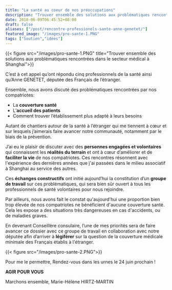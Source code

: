 ```yaml
---
title: "La santé au coeur de nos préoccupations"
description: "Trouver ensemble des solutions aux problématiques rencontrées dans le secteur médical à Shanghai"
date: 2018-06-09T06:45:52+08:00
draft: false
aliases: ["/post/rencontre-professionels-sante-anne-genetet/"]
featured_image: "/images/pro-sante-1.PNG"
tags: ["Soutien","idées"]
---
```


{{< figure src="/images/pro-sante-1.PNG" title="Trouver ensemble des solutions aux problématiques rencontrées dans le secteur médical à Shanghai">}}


C’est à cet appel qu’ont répondu cinq professionnels de la santé ainsi qu’Anne GENETET, députée des Français de l’étranger.

Ensemble, nous avons discuté des problématiques rencontrées par nos compatriotes:

-	La **couverture santé**
-	L’**accueil des patients**
-	Comment trouver l’établissement plus adapté à leurs besoins 


 Autant de chantiers autour de la santé à l’étranger qui me tiennent à cœur et sur lesquels j’aimerais faire avancer notre communauté, notamment par le biais de la prévention. 

J’ai eu le plaisir de discuter avec des **personnes engagées et volontaires** qui connaissent les **réalités du terrain** et ont à cœur d’améliorer et de **faciliter la vie** de nos compatriotes. Ces rencontres résonnent avec l'expérience des dernières années que j'ai passées dans le milieu associatif à Shanghai au service des autres. 

Ces **échanges constructifs** ont initié aujourd’hui la constitution d’un **groupe de travail** sur ces problématiques, qui sera bien sûr ouvert à tous les professionnels de santé volontaires pour nous rejoindre.

Par ailleurs, nous avons fait le constat qu'aujourd'hui une proportion bien trop élevée de nos compatriotes ne bénéficient d'aucune couverture santé. Cela les expose a des situations très dangereuses en cas d'accidents, ou de maladies graves. 

En devenant Conseillère consulaire, l’une de mes priorités sera de faire avancer ce dossier avec ce groupe de travail en collaboration avec notre députée afin d’arriver à **légiférer** sur la question de la couverture médicale minimale des Français établis à l'étranger.
 
{{< figure src="/images/pro-sante-2.PNG">}}

Pour me le permettre, 
Rendez-vous dans les urnes le 24 juin prochain ! 

**AGIR POUR VOUS**

Marchons ensemble, 
Marie-Hélène HIRTZ-MARTIN 